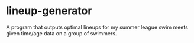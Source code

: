 # lineup-generator
A program that outputs optimal lineups for my summer league swim meets given time/age data on a group of swimmers.
